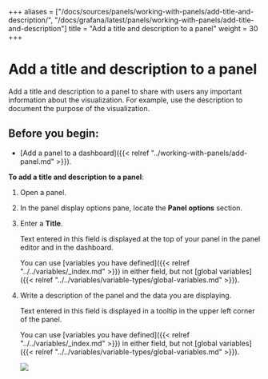 +++
aliases = ["/docs/sources/panels/working-with-panels/add-title-and-description/", "/docs/grafana/latest/panels/working-with-panels/add-title-and-description"]
title = "Add a title and description to a panel"
weight = 30
+++

# Add a title and description to a panel

Add a title and description to a panel to share with users any important information about the visualization. For example, use the description to document the purpose of the visualization.

## Before you begin:

- [Add a panel to a dashboard]({{< relref "../working-with-panels/add-panel.md" >}}).

**To add a title and description to a panel**:

1. Open a panel.

1. In the panel display options pane, locate the **Panel options** section.

1. Enter a **Title**.

   Text entered in this field is displayed at the top of your panel in the panel editor and in the dashboard.

   You can use [variables you have defined]({{< relref "../../variables/_index.md" >}}) in either field, but not [global variables]({{< relref "../../variables/variable-types/global-variables.md" >}}).

1. Write a description of the panel and the data you are displaying.

   Text entered in this field is displayed in a tooltip in the upper left corner of the panel.

   You can use [variables you have defined]({{< relref "../../variables/_index.md" >}}) in either field, but not [global variables]({{< relref "../../variables/variable-types/global-variables.md" >}}).

   ![](/static/img/docs/panels/panel-options-8-0.png)
